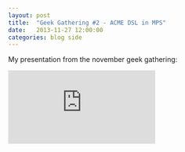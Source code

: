 ```yaml
---
layout: post
title:  "Geek Gathering #2 - ACME DSL in MPS"
date:   2013-11-27 12:00:00
categories: blog side
---
```


My presentation from the november geek gathering:

<iframe src="https://docs.google.com/presentation/d/1fVZKSu_fKXx_XlLCSVBrx8UTCvGDd3Ew3ber5XeuNfA/embed?start=false&loop=false&delayms=3000" frameborder="0" allowfullscreen="true" mozallowfullscreen="true" webkitallowfullscreen="true"></iframe>
